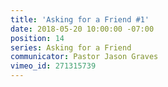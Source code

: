 ```yaml
---
title: 'Asking for a Friend #1'
date: 2018-05-20 10:00:00 -07:00
position: 14
series: Asking for a Friend
communicator: Pastor Jason Graves
vimeo_id: 271315739
---
```


